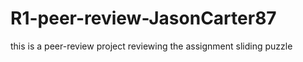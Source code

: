 # R1-peer-review-JasonCarter87
this is a peer-review project reviewing the assignment sliding puzzle
